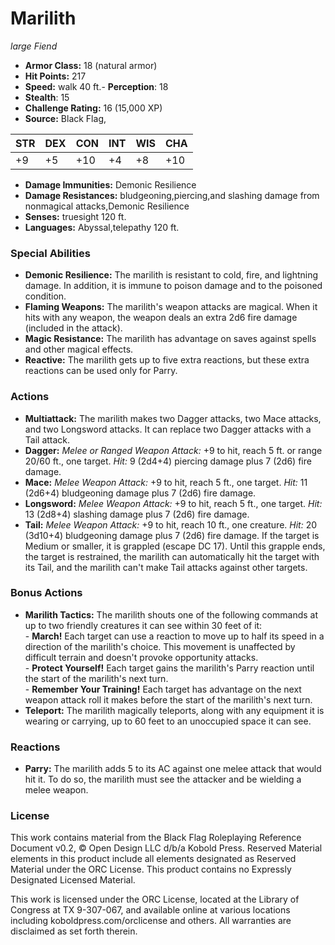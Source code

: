 # Marilith

*large* *Fiend*

- **Armor Class:** 18 (natural armor)
- **Hit Points:** 217 
- **Speed:** walk 40 ft.- **Perception**: 18
- **Stealth**: 15
- **Challenge Rating:** 16 (15,000 XP)
- **Source:** Black Flag,

| STR | DEX | CON | INT | WIS | CHA |
| --- | --- | --- | --- | --- | --- |
| +9 | +5 | +10 | +4 | +8 | +10 |

- **Damage Immunities:** Demonic Resilience
- **Damage Resistances:** bludgeoning,piercing,and slashing damage from nonmagical attacks,Demonic Resilience
- **Senses:** truesight 120 ft.
- **Languages:** Abyssal,telepathy 120 ft.

### Special Abilities

- **Demonic Resilience:** The marilith is resistant to cold, fire, and lightning damage. In addition, it is immune to poison damage and to the poisoned condition.
- **Flaming Weapons:** The marilith's weapon attacks are magical. When it hits with any weapon, the weapon deals an extra 2d6 fire damage (included in the attack).
- **Magic Resistance:** The marilith has advantage on saves against spells and other magical effects.
- **Reactive:** The marilith gets up to five extra reactions, but these extra reactions can be used only for Parry.

### Actions

- **Multiattack:** The marilith makes two Dagger attacks, two Mace attacks, and two Longsword attacks. It can replace two Dagger attacks with a Tail attack.
- **Dagger:** _Melee or Ranged Weapon Attack:_ +9 to hit, reach 5 ft. or range 20/60 ft., one target. _Hit:_ 9 (2d4+4) piercing damage plus 7 (2d6) fire damage.
- **Mace:** _Melee Weapon Attack:_ +9 to hit, reach 5 ft., one target. _Hit:_ 11 (2d6+4) bludgeoning damage plus 7 (2d6) fire damage.
- **Longsword:** _Melee Weapon Attack:_ +9 to hit, reach 5 ft., one target. _Hit:_ 13 (2d8+4) slashing damage plus 7 (2d6) fire damage.
- **Tail:** _Melee Weapon Attack:_ +9 to hit, reach 10 ft., one creature. _Hit:_ 20 (3d10+4) bludgeoning damage plus 7 (2d6) fire damage. If the target is Medium or smaller, it is grappled (escape DC 17). Until this grapple ends, the target is restrained, the marilith can automatically hit the target with its Tail, and the marilith can't make Tail attacks against other targets.

### Bonus Actions

- **Marilith Tactics:** The marilith shouts one of the following commands at up to two friendly creatures it can see within 30 feet of it:<br>- **March!** Each target can use a reaction to move up to half its speed in a direction of the marilith's choice. This movement is unaffected by difficult terrain and doesn't provoke opportunity attacks.<br>- **Protect Yourself!** Each target gains the marilith's Parry reaction until the start of the marilith's next turn.<br>- **Remember Your Training!** Each target has advantage on the next weapon attack roll it makes before the start of the marilith's next turn.
- **Teleport:** The marilith magically teleports, along with any equipment it is wearing or carrying, up to 60 feet to an unoccupied space it can see.

### Reactions

- **Parry:** The marilith adds 5 to its AC against one melee attack that would hit it. To do so, the marilith must see the attacker and be wielding a melee weapon.


### License

This work contains material from the Black Flag Roleplaying Reference Document v0.2, © Open Design LLC d/b/a Kobold Press. Reserved Material elements in this product include all elements designated as Reserved Material under the ORC License. This product contains no Expressly Designated Licensed Material.

This work is licensed under the ORC License, located at the Library of Congress at TX 9-307-067, and available online at various locations including koboldpress.com/orclicense and others. All warranties are disclaimed as set forth therein.
